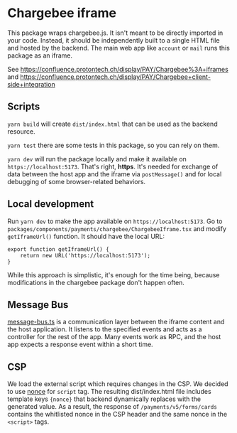 # Chargebee iframe

This package wraps chargebee.js. It isn't meant to be directly imported in your code. Instead, it should be independently built to a single HTML file and hosted by the backend. The main web app like `account` or `mail` runs this package as an iframe.

See https://confluence.protontech.ch/display/PAY/Chargebee%3A+iframes and https://confluence.protontech.ch/display/PAY/Chargebee+client-side+integration

## Scripts

`yarn build` will create `dist/index.html` that can be used as the backend resource.

`yarn test` there are some tests in this package, so you can rely on them.

`yarn dev` will run the package locally and make it available on `https://localhost:5173`. That's right, **https**. It's needed for exchange of data between the host app and the iframe via `postMessage()` and for local debugging of some browser-related behaviors.

## Local development

Run `yarn dev` to make the app available on `https://localhost:5173`. Go to `packages/components/payments/chargebee/ChargebeeIframe.tsx` and modify `getIframeUrl()` function. It should have the local URL:

```
export function getIframeUrl() {
    return new URL('https://localhost:5173');
}
```

While this approach is simplistic, it's enough for the time being, because modifications in the chargebee package don't happen often.

## Message Bus

[message-bus.ts](./src/message-bus.ts) is a communication layer between the iframe content and the host application. It listens to the specified events and acts as a controller for the rest of the app. Many events work as RPC, and the host app expects a response event within a short time.

## CSP

We load the external script which requires changes in the CSP. We decided to use [nonce](https://developer.mozilla.org/en-US/docs/Web/HTTP/Headers/Content-Security-Policy/script-src) for `script` tag. The resulting dist/index.html file includes template keys `{nonce}` that backend dynamically replaces with the generated value. As a result, the response of `/payments/v5/forms/cards` contains the whitlisted nonce in the CSP header and the same nonce in the `<script>` tags.
